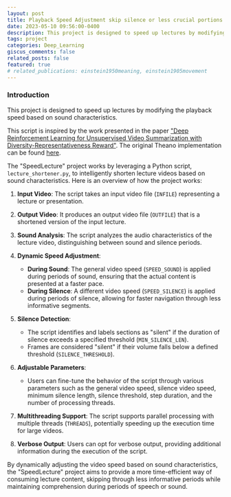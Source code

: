 ```yaml
---
layout: post
title: Playback Speed Adjustment skip silence or less crucial portions of videos version 1
date: 2023-05-10 09:56:00-0400
description: This project is designed to speed up lectures by modifying the playback speed based on sound characteristics. 
tags: project
categories: Deep_Learning
giscus_comments: false
related_posts: false
featured: true
# related_publications: einstein1950meaning, einstein1905movement
---
```



### Introduction

This project is designed to speed up lectures by modifying the playback speed based on sound characteristics. 

This script is inspired by the work presented in the paper ["Deep Reinforcement Learning for Unsupervised Video Summarization with Diversity-Representativeness Reward"](https://arxiv.org/abs/1801.00054). The original Theano implementation can be found [here](https://github.com/KaiyangZhou/vsumm-reinforce).

The "SpeedLecture" project works by leveraging a Python script, `lecture_shortener.py`, to intelligently shorten lecture videos based on sound characteristics. Here is an overview of how the project works:

1. **Input Video**: The script takes an input video file (`INFILE`) representing a lecture or presentation.

2. **Output Video**: It produces an output video file (`OUTFILE`) that is a shortened version of the input lecture.

3. **Sound Analysis**: The script analyzes the audio characteristics of the lecture video, distinguishing between sound and silence periods.

4. **Dynamic Speed Adjustment**:
    - **During Sound**: The general video speed (`SPEED_SOUND`) is applied during periods of sound, ensuring that the actual content is presented at a faster pace.
    - **During Silence**: A different video speed (`SPEED_SILENCE`) is applied during periods of silence, allowing for faster navigation through less informative segments.

5. **Silence Detection**:
    - The script identifies and labels sections as "silent" if the duration of silence exceeds a specified threshold (`MIN_SILENCE_LEN`).
    - Frames are considered "silent" if their volume falls below a defined threshold (`SILENCE_THRESHOLD`).

6. **Adjustable Parameters**:
    - Users can fine-tune the behavior of the script through various parameters such as the general video speed, silence video speed, minimum silence length, silence threshold, step duration, and the number of processing threads.

7. **Multithreading Support**: The script supports parallel processing with multiple threads (`THREADS`), potentially speeding up the execution time for large videos.

8. **Verbose Output**: Users can opt for verbose output, providing additional information during the execution of the script.

By dynamically adjusting the video speed based on sound characteristics, the "SpeedLecture" project aims to provide a more time-efficient way of consuming lecture content, skipping through less informative periods while maintaining comprehension during periods of speech or sound.
